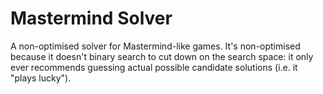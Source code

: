# Mastermind Solver

A non-optimised solver for Mastermind-like games. It's non-optimised because it doesn't binary search to cut down on the search space: it only ever
recommends guessing actual possible candidate solutions (i.e. it "plays lucky").
